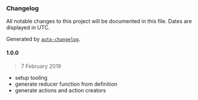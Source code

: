 ### Changelog

All notable changes to this project will be documented in this file. Dates are displayed in UTC.

Generated by [`auto-changelog`](https://github.com/CookPete/auto-changelog).

#### 1.0.0

> 7 February 2019

- setup tooling
- generate reducer function from definition
- generate actions and action creators
